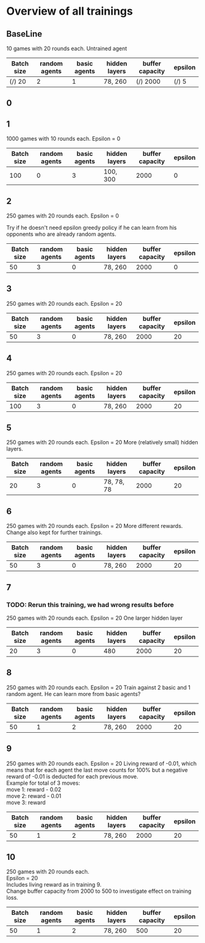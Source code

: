 # Overview of all trainings


## BaseLine
10 games with 20 rounds each.
Untrained agent

| Batch size | random agents | basic agents | hidden layers | buffer capacity | epsilon |
| -----------|---------------|--------------|---------------|-----------------|---------|
| (/) 20     | 2             | 1            | 78, 260       | (/) 2000        | (/) 5   |

## 0


## 1
1000 games with 10 rounds each.
Epsilon = 0

| Batch size | random agents | basic agents | hidden layers | buffer capacity | epsilon |
| -----------|---------------|--------------|---------------|-----------------|---------|
| 100        | 0             | 3            | 100, 300      | 2000            | 0       |

## 2
250 games with 20 rounds each.
Epsilon = 0

Try if he doesn't need epsilon greedy policy if he can learn from his opponents who are already random agents.

| Batch size | random agents | basic agents | hidden layers | buffer capacity | epsilon |
| -----------|---------------|--------------|---------------|-----------------|---------|
| 50         | 3             | 0            | 78, 260       | 2000            | 0       |

## 3
250 games with 20 rounds each.
Epsilon = 20

| Batch size | random agents | basic agents | hidden layers | buffer capacity | epsilon |
| -----------|---------------|--------------|---------------|-----------------|---------|
| 50         | 3             | 0            | 78, 260       | 2000            | 20      |

## 4
250 games with 20 rounds each.
Epsilon = 20

| Batch size | random agents | basic agents | hidden layers | buffer capacity | epsilon |
| -----------|---------------|--------------|---------------|-----------------|---------|
| 100        | 3             | 0            | 78, 260       | 2000            | 20      |

## 5
250 games with 20 rounds each.
Epsilon = 20
More (relatively small) hidden layers.

| Batch size | random agents | basic agents | hidden layers | buffer capacity | epsilon |
| -----------|---------------|--------------|---------------|-----------------|---------|
| 20         | 3             | 0            | 78, 78, 78    | 2000            | 20      |

## 6
250 games with 20 rounds each.
Epsilon = 20
More different rewards. Change also kept for further trainings.

| Batch size | random agents | basic agents | hidden layers | buffer capacity | epsilon |
| -----------|---------------|--------------|---------------|-----------------|---------|
| 50         | 3             | 0            | 78, 260       | 2000            | 20      |

## 7
### TODO: Rerun this training, we had wrong results before
250 games with 20 rounds each.
Epsilon = 20
One larger hidden layer

| Batch size | random agents | basic agents | hidden layers | buffer capacity | epsilon |
| -----------|---------------|--------------|---------------|-----------------|---------|
| 20         | 3             | 0            | 480           | 2000            | 20      |

## 8
250 games with 20 rounds each.
Epsilon = 20
Train against 2 basic and 1 random agent. He can learn more from basic agents?

| Batch size | random agents | basic agents | hidden layers | buffer capacity | epsilon |
| -----------|---------------|--------------|---------------|-----------------|---------|
| 50         | 1             | 2            | 78, 260       | 2000            | 20      |

## 9
250 games with 20 rounds each.
Epsilon = 20
Living reward of -0.01, which means that for each agent the last move counts for 100% but a negative reward of -0.01 is deducted for each previous move.  
Example for total of 3 moves:  
move 1: reward - 0.02  
move 2: reward - 0.01  
move 3: reward

| Batch size | random agents | basic agents | hidden layers | buffer capacity | epsilon |
| -----------|---------------|--------------|---------------|-----------------|---------|
| 50         | 1             | 2            | 78, 260       | 2000            | 20      |

## 10
250 games with 20 rounds each.  
Epsilon = 20  
Includes living reward as in training 9.  
Change buffer capacity from 2000 to 500 to investigate effect on training loss.  

| Batch size | random agents | basic agents | hidden layers | buffer capacity | epsilon |
| -----------|---------------|--------------|---------------|-----------------|---------|
| 50         | 1             | 2            | 78, 260       | 500             | 20      |